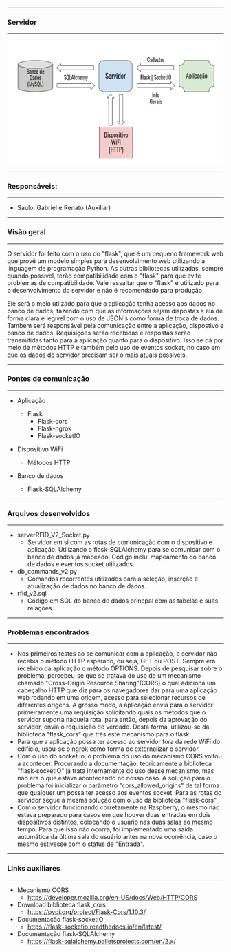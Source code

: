 ---------------------------------
### Servidor
---------------------------------

<p align="center">
  <img src="ServidorRFIDV2.png" width="500" title="Servidor RFID">
</p>

---------------------------------
### Responsáveis:
---------------------------------
  * Saulo, Gabriel e Renato (Auxiliar)

---------------------------------
### Visão geral
---------------------------------
  <p> 
  
  O servidor foi feito com o uso do "flask", que é um pequeno framework web que provê um modelo simples para desenvolvimento web utilizando a linguagem de programação Python. As outras bibliotecas utilizadas, sempre quando possível, terão compatibilidade com o "flask" para que evite problemas de compatibilidade. Vale ressaltar que o "flask" é utilizado para o desenvolvimento do servidor e não é recomendado para produção.
  
  Ele será o meio utlizado para que a aplicação tenha acesso aos dados no banco de dados, fazendo com que as informações sejam dispostas a ela de forma clara e legível com o uso de JSON's como forma de troca de dados. Também será responsável pela comunicação entre a aplicação, dispostivo e banco de dados. Requisições serão recebidas e respostas serão transmitidas tanto para a aplicação quanto para o dispositivo. Isso se dá por meio de métodos HTTP e também pelo uso de eventos socket, no caso em que os dados do servidor precisam ser o mais atuais possíveis.
  
 
  </p>

---------------------------------
### Pontes de comunicação
---------------------------------
 * Aplicação
   * Flask
     * Flask-cors
     * Flask-ngrok
     * Flask-socketIO

 * Dispositivo WiFi
   * Métodos HTTP
 * Banco de dados
   * Flask-SQLAlchemy

---------------------------------
### Arquivos desenvolvidos
---------------------------------
 * serverRFID_V2_Socket.py
   * Servidor em si com as rotas de comunicação com o dispositivo e aplicação. Utilizando o flask-SQLAlchemy para se comunicar com o banco de dados já mapeado. Código inclui mapeamento do banco de dados e eventos socket utilizados.
 * db_commands_v2.py
   * Comandos recorrentes utilizados para a seleção, inserção e atualização de dados no banco de dados.
 * rfid_v2.sql
   * Código em SQL do banco de dados princpal com as tabelas e suas relações.

---------------------------------
### Problemas encontrados
---------------------------------
 * Nos primeiros testes ao se comunicar com a aplicação, o servidor não recebia o método HTTP esperado, ou seja, GET ou POST. Sempre era recebido da aplicação o método OPTIONS. Depois de pesquisar sobre o problema, percebeu-se que se tratava do uso de um mecanismo chamado "Cross-Origin Resource Sharing"(CORS) o qual adiciona um cabeçalho HTTP que diz para os navegadores dar para uma aplicação web rodando em uma origem, acesso para selecionar recursos de diferentes origens. A grosso modo, a aplicação envia para o servidor primeiramente uma requisição solicitando quais os métodos que o servidor suporta naquela rota, para então, depois da aprovação do servidor, envia o requisição de verdade. Desta forma, utilizou-se da biblioteca "flask_cors" que trás este mecanismo para o flask.
 * Para que a aplicação possa ter acesso ao servidor fora da rede WiFi do edifício, usou-se o ngrok como forma de externalizar o servidor.
 * Com o uso do socket.io, o problema do uso do mecanismo CORS voltou a acontecer. Procurando a documentação, teoricamente a biblioteca "flask-socketIO" já trata internamente do uso desse mecanismo, mas não era o que estava acontecendo no nosso caso. A solução para o problema foi inicializar o parâmetro "cors_allowed_origins" de tal forma que qualquer um possa ter acesso aos eventos socket. Para as rotas do servidor segue a mesma solução com o uso da biblioteca "flask-cors".
 * Com o servidor funcionando corretamente na Raspberry, o mesmo não estava preparado para casos em que houver duas entradas em dois dispositivos distintos, colocando o usuário nas duas salas ao mesmo tempo. Para que isso não ocorra, foi implementado uma saída automática da última sala do usuário antes na nova ocorrência, caso o mesmo estivesse com o status de "Entrada".
---------------------------------
### Links auxiliares
---------------------------------
 * Mecanismo CORS
   * https://developer.mozilla.org/en-US/docs/Web/HTTP/CORS
 * Download biblioteca flask_cors
   * https://pypi.org/project/Flask-Cors/1.10.3/
 * Documentação flask-socketIO
   * https://flask-socketio.readthedocs.io/en/latest/
 * Documentação flask-SQLAlchemy
   * https://flask-sqlalchemy.palletsprojects.com/en/2.x/
